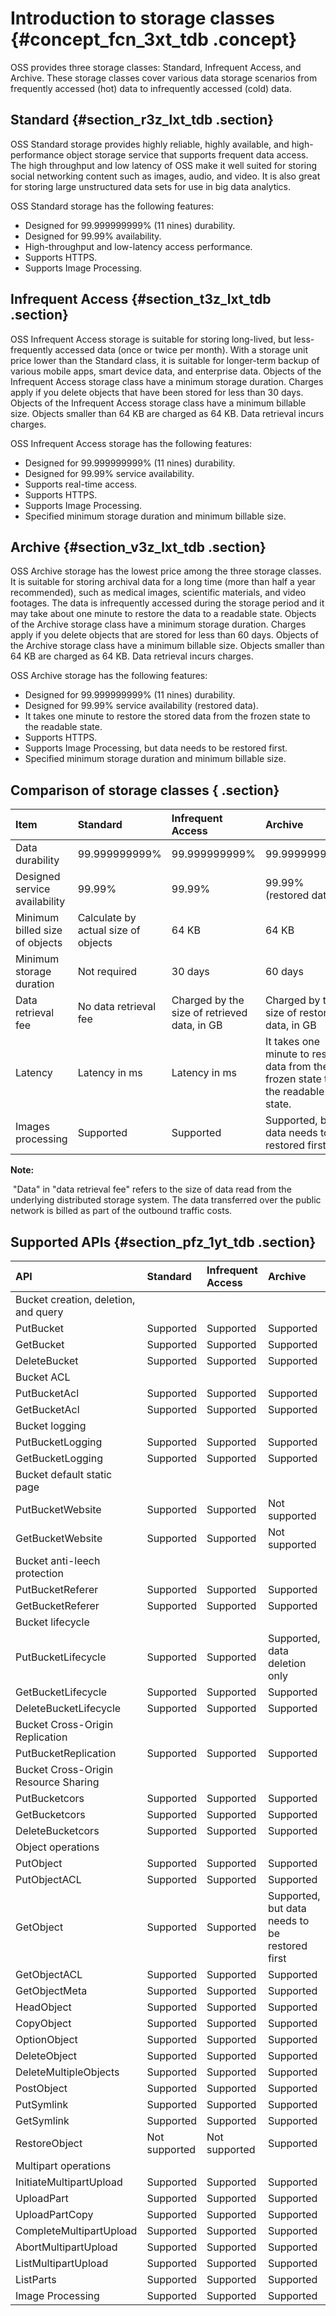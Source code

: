 # Introduction to storage classes {#concept_fcn_3xt_tdb .concept}

OSS provides three storage classes: Standard, Infrequent Access, and Archive. These storage classes cover various data storage scenarios from frequently accessed \(hot\) data to infrequently accessed \(cold\) data.

## Standard {#section_r3z_lxt_tdb .section}

OSS Standard storage provides highly reliable, highly available, and high-performance object storage service that supports frequent data access. The high throughput and low latency of OSS make it well suited for storing social networking content such as images, audio, and video. It is also great for storing large unstructured data sets for use in big data analytics.

OSS Standard storage has the following features:

-   Designed for 99.999999999% \(11 nines\) durability.
-   Designed for 99.99% availability.
-   High-throughput and low-latency access performance.
-   Supports HTTPS.
-   Supports Image Processing.

## Infrequent Access {#section_t3z_lxt_tdb .section}

OSS Infrequent Access storage is suitable for storing long-lived, but less-frequently accessed data \(once or twice per month\). With a storage unit price lower than the Standard class, it is suitable for longer-term backup of various mobile apps, smart device data, and enterprise data. Objects of the Infrequent Access storage class have a minimum storage duration. Charges apply if you delete objects that have been stored for less than 30 days. Objects of the Infrequent Access storage class have a minimum billable size. Objects smaller than 64 KB are charged as 64 KB. Data retrieval incurs charges.

OSS Infrequent Access storage has the following features:

-   Designed for 99.999999999% \(11 nines\) durability.
-   Designed for 99.99% service availability.
-   Supports real-time access.
-   Supports HTTPS.
-   Supports Image Processing.
-   Specified minimum storage duration and minimum billable size.

## Archive {#section_v3z_lxt_tdb .section}

OSS Archive storage has the lowest price among the three storage classes. It is suitable for storing archival data for a long time \(more than half a year recommended\), such as medical images, scientific materials, and video footages. The data is infrequently accessed during the storage period and it may take about one minute to restore the data to a readable state. Objects of the Archive storage class have a minimum storage duration. Charges apply if you delete objects that are stored for less than 60 days. Objects of the Archive storage class have a minimum billable size. Objects smaller than 64 KB are charged as 64 KB. Data retrieval incurs charges.

OSS Archive storage has the following features:

-   Designed for 99.999999999% \(11 nines\) durability.
-   Designed for 99.99% service availability \(restored data\).
-   It takes one minute to restore the stored data from the frozen state to the readable state.
-   Supports HTTPS.
-   Supports Image Processing, but data needs to be restored first.
-   Specified minimum storage duration and minimum billable size.

## Comparison of storage classes { .section}

|Item|Standard|Infrequent Access|Archive|
|:---|:-------|:----------------|:------|
|Data durability|99.999999999%|99.999999999%|99.999999999%|
|Designed service availability|99.99%|99.99%|99.99% \(restored data\)|
|Minimum billed size of objects|Calculate by actual size of objects|64 KB|64 KB|
|Minimum storage duration|Not required|30 days|60 days|
|Data retrieval fee|No data retrieval fee|Charged by the size of retrieved data, in GB|Charged by the size of restored data, in GB|
|Latency|Latency in ms|Latency in ms|It takes one minute to restore data from the frozen state to the readable state.|
|Images processing|Supported|Supported|Supported, but data needs to be restored first.|

**Note:** 

 "Data" in "data retrieval fee" refers to the size of data read from the underlying distributed storage system. The data transferred over the public network is billed as part of the outbound traffic costs. 

## Supported APIs {#section_pfz_1yt_tdb .section}

|API|Standard|Infrequent Access|Archive|
|:--|:-------|:----------------|:------|
|Bucket creation, deletion, and query|
|PutBucket|Supported|Supported|Supported|
|GetBucket|Supported|Supported|Supported|
|DeleteBucket|Supported|Supported|Supported|
|Bucket ACL|
|PutBucketAcl|Supported|Supported|Supported|
|GetBucketAcl|Supported|Supported|Supported|
|Bucket logging|
|PutBucketLogging|Supported|Supported|Supported|
|GetBucketLogging|Supported|Supported|Supported|
|Bucket default static page|
|PutBucketWebsite|Supported|Supported|Not supported|
|GetBucketWebsite|Supported|Supported|Not supported|
|Bucket anti-leech protection|
|PutBucketReferer|Supported|Supported|Supported|
|GetBucketReferer|Supported|Supported|Supported|
|Bucket lifecycle|
|PutBucketLifecycle|Supported|Supported|Supported, data deletion only|
|GetBucketLifecycle|Supported|Supported|Supported|
|DeleteBucketLifecycle|Supported|Supported|Supported|
|Bucket Cross-Origin Replication|
|PutBucketReplication|Supported|Supported|Supported|
|Bucket Cross-Origin Resource Sharing|
|PutBucketcors|Supported|Supported|Supported|
|GetBucketcors|Supported|Supported|Supported|
|DeleteBucketcors|Supported|Supported|Supported|
|Object operations|
|PutObject|Supported|Supported|Supported|
|PutObjectACL|Supported|Supported|Supported|
|GetObject|Supported|Supported|Supported, but data needs to be restored first|
|GetObjectACL|Supported|Supported|Supported|
|GetObjectMeta|Supported|Supported|Supported|
|HeadObject|Supported|Supported|Supported|
|CopyObject|Supported|Supported|Supported|
|OptionObject|Supported|Supported|Supported|
|DeleteObject|Supported|Supported|Supported|
|DeleteMultipleObjects|Supported|Supported|Supported|
|PostObject|Supported|Supported|Supported|
|PutSymlink|Supported|Supported|Supported|
|GetSymlink|Supported|Supported|Supported|
|RestoreObject|Not supported|Not supported|Supported|
|Multipart operations|
|InitiateMultipartUpload|Supported|Supported|Supported|
|UploadPart|Supported|Supported|Supported|
|UploadPartCopy|Supported|Supported|Supported|
|CompleteMultipartUpload|Supported|Supported|Supported|
|AbortMultipartUpload|Supported|Supported|Supported|
|ListMultipartUpload|Supported|Supported|Supported|
|ListParts|Supported|Supported|Supported|
|Image Processing|Supported|Supported|Supported|

